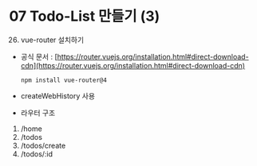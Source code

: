 # 07 Todo-List 만들기 (3)
26. vue-router 설치하기

- 공식 문서 : [https://router.vuejs.org/installation.html#direct-download-cdn](https://router.vuejs.org/installation.html#direct-download-cdn)
    
    ```
    npm install vue-router@4
    ```
    
- createWebHistory 사용
- 라우터 구조
 1. /home
 2. /todos
 3. /todos/create
 4. /todos/:id
